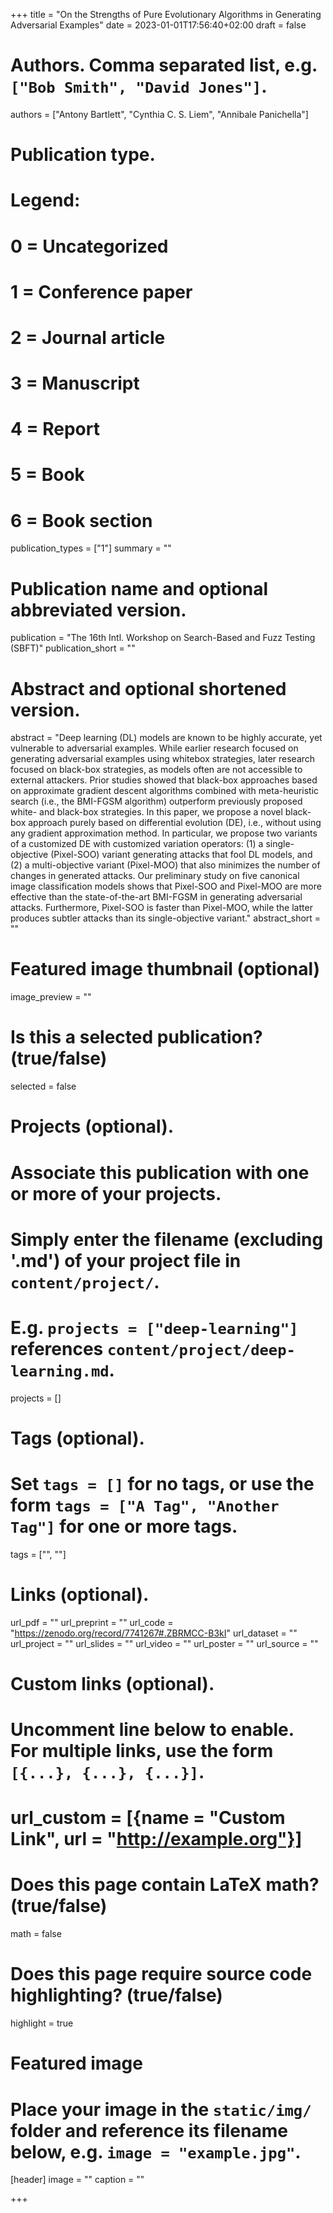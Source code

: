 +++
title = "On the Strengths of Pure Evolutionary Algorithms in Generating Adversarial Examples"
date = 2023-01-01T17:56:40+02:00
draft = false

# Authors. Comma separated list, e.g. `["Bob Smith", "David Jones"]`.
authors = ["Antony Bartlett", "Cynthia C. S. Liem", "Annibale Panichella"]

# Publication type.
# Legend:
# 0 = Uncategorized
# 1 = Conference paper
# 2 = Journal article
# 3 = Manuscript
# 4 = Report
# 5 = Book
# 6 = Book section
publication_types = ["1"]
summary = "" 

# Publication name and optional abbreviated version.
publication = "The 16th Intl. Workshop on Search-Based and Fuzz Testing (SBFT)"
publication_short = ""

# Abstract and optional shortened version.
abstract = "Deep learning (DL) models are known to be highly accurate, yet vulnerable to adversarial examples. While earlier research focused on generating adversarial examples using whitebox strategies, later research focused on black-box strategies, as models often are not accessible to external attackers. Prior studies showed that black-box approaches based on approximate gradient descent algorithms combined with meta-heuristic search (i.e., the BMI-FGSM algorithm) outperform previously proposed white- and black-box strategies. In this paper, we propose a novel black-box approach purely based on differential evolution (DE), i.e., without using any gradient approximation method. In particular, we propose two variants of a customized DE with customized variation operators: (1) a single-objective (Pixel-SOO) variant generating attacks that fool DL models, and (2) a multi-objective variant (Pixel-MOO) that also minimizes the number of changes in generated attacks. Our preliminary study on five canonical image classification models shows that Pixel-SOO and Pixel-MOO are more effective than the state-of-the-art BMI-FGSM in generating adversarial attacks. Furthermore, Pixel-SOO is faster than Pixel-MOO, while the latter produces subtler attacks than its single-objective variant."
abstract_short = ""

# Featured image thumbnail (optional)
image_preview = ""

# Is this a selected publication? (true/false)
selected = false

# Projects (optional).
#   Associate this publication with one or more of your projects.
#   Simply enter the filename (excluding '.md') of your project file in `content/project/`.
#   E.g. `projects = ["deep-learning"]` references `content/project/deep-learning.md`.
projects = []

# Tags (optional).
#   Set `tags = []` for no tags, or use the form `tags = ["A Tag", "Another Tag"]` for one or more tags.
tags = ["", ""]

# Links (optional).
url_pdf = ""
url_preprint = ""
url_code = "https://zenodo.org/record/7741267#.ZBRMCC-B3kI"
url_dataset = ""
url_project = ""
url_slides = ""
url_video = ""
url_poster = ""
url_source = ""

# Custom links (optional).
#   Uncomment line below to enable. For multiple links, use the form `[{...}, {...}, {...}]`.
# url_custom = [{name = "Custom Link", url = "http://example.org"}]

# Does this page contain LaTeX math? (true/false)
math = false

# Does this page require source code highlighting? (true/false)
highlight = true

# Featured image
# Place your image in the `static/img/` folder and reference its filename below, e.g. `image = "example.jpg"`.
[header]
image = ""
caption = ""

+++
